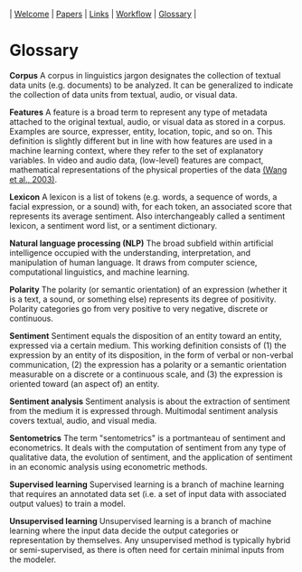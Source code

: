 
| [Welcome](index.md) | [Papers](papers.md) | [Links](links.md) | [Workflow](workflow.md) | [Glossary](glossary.md) |

# Glossary

**Corpus** A corpus in linguistics jargon designates the collection of textual data units (e.g. documents) to be analyzed. It can be generalized to indicate the collection of data units from textual, audio, or visual data.

**Features** A feature is a broad term to represent any type of metadata attached to the original textual, audio, or visual data as stored in a corpus. Examples are source, expresser, entity, location, topic, and so on. This definition is slightly different but in line with how features are used in a machine learning context, where they refer to the set of explanatory variables. In video and audio data, (low-level) features are compact, mathematical representations of the physical properties of the data [(Wang et al., 2003)](https://www.sciencedirect.com/science/article/pii/S1047320303000191?via%3Dihub).

**Lexicon** A lexicon is a list of tokens (e.g. words, a sequence of words, a facial expression, or a sound) with, for each token, an associated score that represents its average sentiment. Also interchangeably called a sentiment lexicon, a sentiment word list, or a sentiment dictionary.

**Natural language processing (NLP)** The broad subfield within artificial intelligence occupied with the understanding, interpretation, and manipulation of human language. It draws from computer science, computational linguistics, and machine learning.

**Polarity** The polarity (or semantic orientation) of an expression (whether it is a text, a sound, or something else) represents its degree of positivity. Polarity categories go from very positive to very negative, discrete or continuous.

**Sentiment** Sentiment equals the disposition of an entity toward an entity, expressed via a certain medium. This working definition consists of (1) the expression by an entity of its disposition, in the form of verbal or non-verbal communication, (2) the expression has a polarity or a semantic orientation measurable on a discrete or a continuous scale, and (3) the expression is oriented toward (an aspect of) an entity.

**Sentiment analysis** Sentiment analysis is about the extraction of sentiment from the medium it is expressed through. Multimodal sentiment analysis covers textual, audio, and visual media.

**Sentometrics** The term "sentometrics" is a portmanteau of sentiment and econometrics. It deals with the computation of sentiment from any type of qualitative data, the evolution of sentiment, and the application of sentiment in an economic analysis using econometric methods.

**Supervised learning** Supervised learning is a branch of machine learning that requires an annotated data set (i.e. a set of input data with associated output values) to train a model.

**Unsupervised learning** Unsupervised learning is a branch of machine learning where the input data decide the output categories or representation by themselves. Any unsupervised method is typically hybrid or semi-supervised, as there is often need for certain minimal inputs from the modeler.

